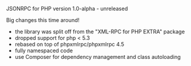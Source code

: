 JSONRPC for PHP version 1.0-alpha - unreleased

Big changes this time around!

- the library was split off from the "XML-RPC for PHP EXTRA" package
- dropped support for php < 5.3
- rebased on top of phpxmlrpc/phpxmlrpc 4.5
- fully namespaced code
- use Composer for dependency management and class autoloading
